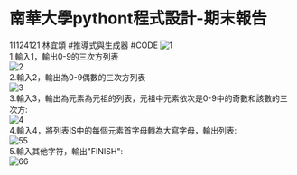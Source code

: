 # 南華大學pythont程式設計-期末報告
11124121 林宜頌
#推導式與生成器
#CODE
![1](https://github.com/kurumicute/ex-2/assets/90886946/9268a8a4-db7c-4606-9422-e39a71cbe4c9)  
1.輸入1，輸出0-9的三次方列表  
![2](https://github.com/kurumicute/ex-2/assets/90886946/160a5661-e98d-4ccd-8e88-983f7dda48c0)  
2.輸入2，輸出為0-9偶數的三次方列表  
![3](https://github.com/kurumicute/ex-2/assets/90886946/542fdefb-b45a-4523-8e15-2a2aecbe8f60)  
3.輸入3，輸出為元素為元祖的列表，元祖中元素依次是0-9中的奇數和該數的三次方:  
![4](https://github.com/kurumicute/ex-2/assets/90886946/81e74201-8177-476f-a0e1-c58a1ce5928d)  
4.輸入4，將列表IS中的每個元素首字母轉為大寫字母，輸出列表:  
![55](https://github.com/kurumicute/ex-2/assets/90886946/fdda0de1-f721-4839-9328-01a2b2fbfbbc)  
5.輸入其他字符，輸出"FINISH":  
![66](https://github.com/kurumicute/ex-2/assets/90886946/e2ffba42-5834-4c45-ae55-62aa33f4523e)




